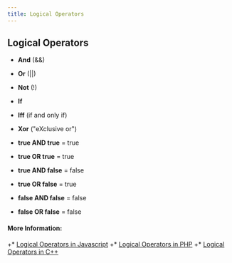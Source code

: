 ```yaml
---
title: Logical Operators
---
```

## Logical Operators

* **And** (&&)
* **Or** (||)
* **Not** (!)
* **If**
* **Iff** (if and only if)
* **Xor** ("eXclusive or")

* **true AND true** = true
* **true OR true** = true
* **true AND false** = false
* **true OR false** = true
* **false AND false** = false
* **false OR false** = false


#### More Information:
<!-- Please add any articles you think might be helpful to read before writing the article -->

 +* [Logical Operators in Javascript](https://developer.mozilla.org/en-US/docs/Web/JavaScript/Reference/Operators/Logical_Operators)
 +* [Logical Operators in PHP](http://php.net/manual/en/language.operators.logical.php)
 +* [Logical Operators in C++](http://en.cppreference.com/w/cpp/language/operator_logical)
